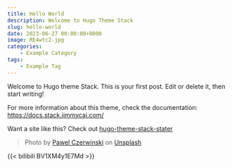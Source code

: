 ```yaml
---
title: Hello World
description: Welcome to Hugo Theme Stack
slug: hello-world
date: 2023-06-27 00:00:00+0000
image: RE4wtc2.jpg
categories:
    - Example Category
tags:
    - Example Tag
---
```


Welcome to Hugo theme Stack. This is your first post. Edit or delete it, then start writing!

For more information about this theme, check the documentation: https://docs.stack.jimmycai.com/

Want a site like this? Check out [hugo-theme-stack-stater](https://github.com/CaiJimmy/hugo-theme-stack-starter)

> Photo by [Pawel Czerwinski](https://unsplash.com/@pawel_czerwinski) on [Unsplash](https://unsplash.com/)

{{< bilibili BV1XM4y1E7Md >}}